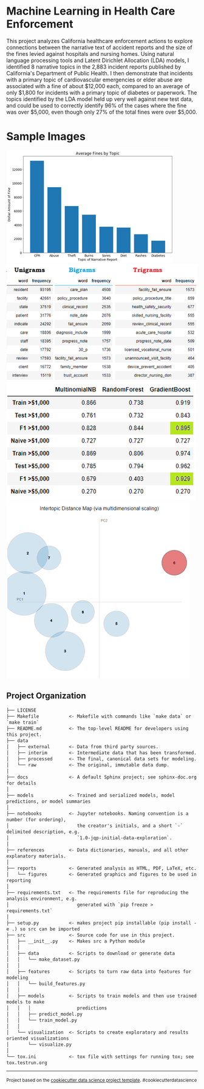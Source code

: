 Machine Learning in Health Care Enforcement
==============================

This project analyzes California healthcare enforcement actions to explore connections between the narrative text of accident reports and the size of the fines levied against hospitals and nursing homes. Using natural language processing tools and Latent Dirichlet Allocation (LDA) models, I identified 8 narrative topics in the 2,883 incident reports published by California's Department of Public Health. I then demonstrate that incidents with a primary topic of cardiovascular emergencies or elder abuse are associated with a fine of about $12,000 each, compared to an average of only $1,800 for incidents with a primary topic of diabetes or paperwork. The topics identified by the LDA model held up very well against new test data, and could be used to correctly identify 96% of the cases where the fine was over $5,000, even though only 27% of the total fines were over $5,000.

Sample Images
============================

![](https://github.com/JGreenLowe/HealthEnforcement/blob/master/Fines-by-Topic.png)
![](https://github.com/JGreenLowe/HealthEnforcement/blob/master/List-of-Trigrams.png)
![](https://github.com/JGreenLowe/HealthEnforcement/blob/master/Fine-Models.png)
![](https://github.com/JGreenLowe/HealthEnforcement/blob/master/Intertopic-Distance-Map.png)


Project Organization
------------

    ├── LICENSE
    ├── Makefile           <- Makefile with commands like `make data` or `make train`
    ├── README.md          <- The top-level README for developers using this project.
    ├── data
    │   ├── external       <- Data from third party sources.
    │   ├── interim        <- Intermediate data that has been transformed.
    │   ├── processed      <- The final, canonical data sets for modeling.
    │   └── raw            <- The original, immutable data dump.
    │
    ├── docs               <- A default Sphinx project; see sphinx-doc.org for details
    │
    ├── models             <- Trained and serialized models, model predictions, or model summaries
    │
    ├── notebooks          <- Jupyter notebooks. Naming convention is a number (for ordering),
    │                         the creator's initials, and a short `-` delimited description, e.g.
    │                         `1.0-jqp-initial-data-exploration`.
    │
    ├── references         <- Data dictionaries, manuals, and all other explanatory materials.
    │
    ├── reports            <- Generated analysis as HTML, PDF, LaTeX, etc.
    │   └── figures        <- Generated graphics and figures to be used in reporting
    │
    ├── requirements.txt   <- The requirements file for reproducing the analysis environment, e.g.
    │                         generated with `pip freeze > requirements.txt`
    │
    ├── setup.py           <- makes project pip installable (pip install -e .) so src can be imported
    ├── src                <- Source code for use in this project.
    │   ├── __init__.py    <- Makes src a Python module
    │   │
    │   ├── data           <- Scripts to download or generate data
    │   │   └── make_dataset.py
    │   │
    │   ├── features       <- Scripts to turn raw data into features for modeling
    │   │   └── build_features.py
    │   │
    │   ├── models         <- Scripts to train models and then use trained models to make
    │   │   │                 predictions
    │   │   ├── predict_model.py
    │   │   └── train_model.py
    │   │
    │   └── visualization  <- Scripts to create exploratory and results oriented visualizations
    │       └── visualize.py
    │
    └── tox.ini            <- tox file with settings for running tox; see tox.testrun.org


--------

<p><small>Project based on the <a target="_blank" href="https://drivendata.github.io/cookiecutter-data-science/">cookiecutter data science project template</a>. #cookiecutterdatascience</small></p>
